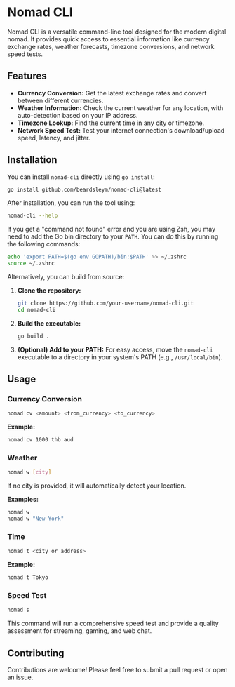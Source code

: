 # Nomad CLI

Nomad CLI is a versatile command-line tool designed for the modern digital nomad. It provides quick access to essential information like currency exchange rates, weather forecasts, timezone conversions, and network speed tests.

## Features

- **Currency Conversion:** Get the latest exchange rates and convert between different currencies.
- **Weather Information:** Check the current weather for any location, with auto-detection based on your IP address.
- **Timezone Lookup:** Find the current time in any city or timezone.
- **Network Speed Test:** Test your internet connection's download/upload speed, latency, and jitter.

## Installation

You can install `nomad-cli` directly using `go install`:

```bash
go install github.com/beardsleym/nomad-cli@latest
```

After installation, you can run the tool using:

```bash
nomad-cli --help
```

If you get a "command not found" error and you are using Zsh, you may need to add the Go bin directory to your `PATH`. You can do this by running the following commands:

```bash
echo 'export PATH=$(go env GOPATH)/bin:$PATH' >> ~/.zshrc
source ~/.zshrc
```

Alternatively, you can build from source:

1.  **Clone the repository:**
    ```bash
    git clone https://github.com/your-username/nomad-cli.git
    cd nomad-cli
    ```

2.  **Build the executable:**
    ```bash
    go build .
    ```

3.  **(Optional) Add to your PATH:**
    For easy access, move the `nomad-cli` executable to a directory in your system's PATH (e.g., `/usr/local/bin`).

## Usage

### Currency Conversion

```bash
nomad cv <amount> <from_currency> <to_currency>
```

**Example:**

```bash
nomad cv 1000 thb aud
```

### Weather

```bash
nomad w [city]
```

If no city is provided, it will automatically detect your location.

**Examples:**

```bash
nomad w
nomad w "New York"
```

### Time

```bash
nomad t <city or address>
```

**Example:**

```bash
nomad t Tokyo
```

### Speed Test

```bash
nomad s
```

This command will run a comprehensive speed test and provide a quality assessment for streaming, gaming, and web chat.

## Contributing

Contributions are welcome! Please feel free to submit a pull request or open an issue.
